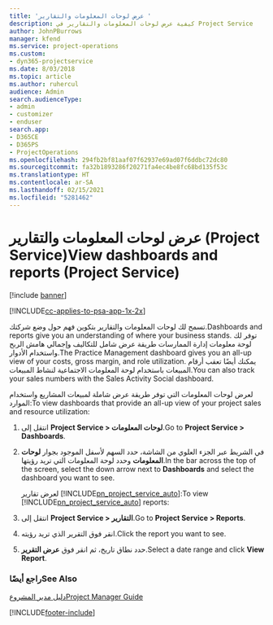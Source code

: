 ```yaml
---
title: 'عرض لوحات المعلومات والتقارير '
description: كيفية عرض لوحات المعلومات والتقارير في Project Service
author: JohnPBurrows
manager: kfend
ms.service: project-operations
ms.custom:
- dyn365-projectservice
ms.date: 8/03/2018
ms.topic: article
ms.author: ruhercul
audience: Admin
search.audienceType:
- admin
- customizer
- enduser
search.app:
- D365CE
- D365PS
- ProjectOperations
ms.openlocfilehash: 294fb2bf81aaf07f62937e69ad07f6ddbc72dc80
ms.sourcegitcommit: fa32b1893286f20271fa4ec4be8fc68bd135f53c
ms.translationtype: HT
ms.contentlocale: ar-SA
ms.lasthandoff: 02/15/2021
ms.locfileid: "5281462"
---
```

# <a name="view-dashboards-and-reports-project-service"></a><span data-ttu-id="fbfe7-103">عرض لوحات المعلومات والتقارير (Project Service)</span><span class="sxs-lookup"><span data-stu-id="fbfe7-103">View dashboards and reports (Project Service)</span></span>

[!include [banner](../includes/psa-now-project-operations.md)]

[!INCLUDE[cc-applies-to-psa-app-1x-2x](../includes/cc-applies-to-psa-app-1x-2x.md)]

<span data-ttu-id="fbfe7-104">تسمح لك لوحات المعلومات والتقارير بتكوين فهم حول وضع شركتك.</span><span class="sxs-lookup"><span data-stu-id="fbfe7-104">Dashboards and reports give you an understanding of where your business stands.</span></span> <span data-ttu-id="fbfe7-105">توفر لك لوحة معلومات إدارة الممارسات‬ طريقة عرض شامل للتكاليف وإجمالي هامش الربح واستخدام الأدوار.</span><span class="sxs-lookup"><span data-stu-id="fbfe7-105">The Practice Management dashboard gives you an all-up view of your costs, gross margin, and role utilization.</span></span> <span data-ttu-id="fbfe7-106">يمكنك أيضًا تعقب أرقام المبيعات باستخدام لوحة المعلومات الاجتماعية لنشاط المبيعات‬.</span><span class="sxs-lookup"><span data-stu-id="fbfe7-106">You can also track your sales numbers with the Sales Activity Social dashboard.</span></span>  
  
 <span data-ttu-id="fbfe7-107">لعرض لوحات المعلومات التي توفر طريقة عرض شاملة لمبيعات المشاريع واستخدام الموارد:</span><span class="sxs-lookup"><span data-stu-id="fbfe7-107">To view dashboards that provide an all-up view of your project sales and resource utilization:</span></span>  
  
1. <span data-ttu-id="fbfe7-108">انتقل إلى **Project Service > لوحات المعلومات‬**.</span><span class="sxs-lookup"><span data-stu-id="fbfe7-108">Go to **Project Service > Dashboards**.</span></span>  
  
2. <span data-ttu-id="fbfe7-109">في الشريط عبر الجزء العلوي من الشاشة، حدد السهم لأسفل الموجود بجوار **لوحات المعلومات** وحدد لوحة المعلومات التي تريد رؤيتها.</span><span class="sxs-lookup"><span data-stu-id="fbfe7-109">In the bar across the top of the screen, select the down arrow next to **Dashboards** and select the dashboard you want to see.</span></span>  
  
   <span data-ttu-id="fbfe7-110">لعرض تقارير [!INCLUDE[pn_project_service_auto](../includes/pn-project-service-auto.md)]:</span><span class="sxs-lookup"><span data-stu-id="fbfe7-110">To view [!INCLUDE[pn_project_service_auto](../includes/pn-project-service-auto.md)] reports:</span></span>  
  
3. <span data-ttu-id="fbfe7-111">انتقل إلى **Project Service > التقارير**.</span><span class="sxs-lookup"><span data-stu-id="fbfe7-111">Go to **Project Service > Reports**.</span></span>  
  
4. <span data-ttu-id="fbfe7-112">انقر فوق التقرير الذي تريد رؤيته.</span><span class="sxs-lookup"><span data-stu-id="fbfe7-112">Click the report you want to see.</span></span>  
  
5. <span data-ttu-id="fbfe7-113">حدد نطاق تاريخ، ثم انقر فوق **عرض التقرير**.</span><span class="sxs-lookup"><span data-stu-id="fbfe7-113">Select a date range and click **View Report**.</span></span>  
  
### <a name="see-also"></a><span data-ttu-id="fbfe7-114">راجع أيضًا</span><span class="sxs-lookup"><span data-stu-id="fbfe7-114">See Also</span></span>  
 [<span data-ttu-id="fbfe7-115">دليل مدير المشروع</span><span class="sxs-lookup"><span data-stu-id="fbfe7-115">Project Manager Guide</span></span>](../psa/project-manager-guide.md)


[!INCLUDE[footer-include](../includes/footer-banner.md)]